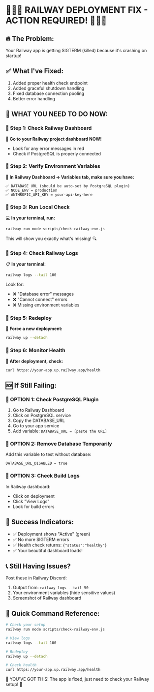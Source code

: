 # 🚨🚨🚨 RAILWAY DEPLOYMENT FIX - ACTION REQUIRED! 🚨🚨🚨

## 🔥 The Problem:
Your Railway app is getting SIGTERM (killed) because it's crashing on startup!

## ✅ What I've Fixed:
1. Added proper health check endpoint
2. Added graceful shutdown handling  
3. Fixed database connection pooling
4. Better error handling

## 🎯 WHAT YOU NEED TO DO NOW:

### 📍 Step 1: Check Railway Dashboard
🚀 **Go to your Railway project dashboard NOW!**
- Look for any error messages in red
- Check if PostgreSQL is properly connected

### 📍 Step 2: Verify Environment Variables
🔑 **In Railway Dashboard → Variables tab, make sure you have:**

```
✅ DATABASE_URL (should be auto-set by PostgreSQL plugin)
✅ NODE_ENV = production
✅ ANTHROPIC_API_KEY = your-api-key-here
```

### 📍 Step 3: Run Local Check
💻 **In your terminal, run:**
```bash
railway run node scripts/check-railway-env.js
```

This will show you exactly what's missing! 🔍

### 📍 Step 4: Check Railway Logs
📋 **In your terminal:**
```bash
railway logs --tail 100
```

Look for:
- ❌ "Database error" messages
- ❌ "Cannot connect" errors
- ❌ Missing environment variables

### 📍 Step 5: Redeploy
🚀 **Force a new deployment:**
```bash
railway up --detach
```

### 📍 Step 6: Monitor Health
🏥 **After deployment, check:**
```bash
curl https://your-app.up.railway.app/health
```

## 🆘 If Still Failing:

### 🔴 OPTION 1: Check PostgreSQL Plugin
1. Go to Railway Dashboard
2. Click on PostgreSQL service
3. Copy the DATABASE_URL
4. Go to your app service
5. Add variable: `DATABASE_URL = [paste the URL]`

### 🔴 OPTION 2: Remove Database Temporarily
Add this variable to test without database:
```
DATABASE_URL_DISABLED = true
```

### 🔴 OPTION 3: Check Build Logs
In Railway dashboard:
- Click on deployment
- Click "View Logs"
- Look for build errors

## 🎉 Success Indicators:
- ✅ Deployment shows "Active" (green)
- ✅ No more SIGTERM errors
- ✅ Health check returns: `{"status":"healthy"}`
- ✅ Your beautiful dashboard loads!

## 📞 Still Having Issues?
Post these in Railway Discord:
1. Output from: `railway logs --tail 50`
2. Your environment variables (hide sensitive values)
3. Screenshot of Railway dashboard

## 🚀 Quick Command Reference:
```bash
# Check your setup
railway run node scripts/check-railway-env.js

# View logs
railway logs --tail 100

# Redeploy
railway up --detach

# Check health
curl https://your-app.up.railway.app/health
```

💪 YOU'VE GOT THIS! The app is fixed, just need to check your Railway setup! 💪
